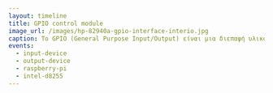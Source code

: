 ```yaml
---
layout: timeline 
title: GPIO control module
image_url: /images/hp-82940a-gpio-interface-interio.jpg
caption: Το GPIO (General Purpose Input/Output) είναι μια διεπαφή υλικού που επιτρέπει την σύνδεση και τον έλεγχο διαφόρων ηλεκτρονικών εξαρτημάτων, όπως αισθητήρες, LED και κινητήρες, σε έναν υπολογιστή μονής πλακέτας όπως το Raspberry Pi. Η μονάδα αποτελείται από πολλαπλούς ακροδέκτες που μπορούν να διαμορφωθούν είτε ως είσοδος είτε ως έξοδος και μπορούν να ελεγχθούν χρησιμοποιώντας προγραμματισμό λογισμικού.
events:
  - input-device
  - output-device
  - raspberry-pi
  - intel-d8255
---
```

